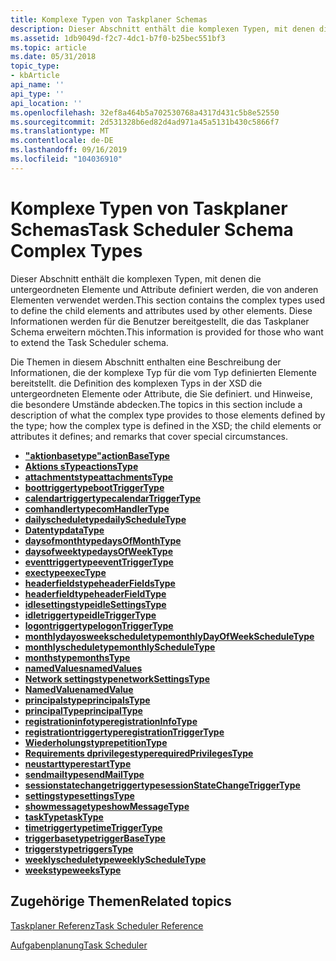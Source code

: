 ```yaml
---
title: Komplexe Typen von Taskplaner Schemas
description: Dieser Abschnitt enthält die komplexen Typen, mit denen die untergeordneten Elemente und Attribute definiert werden, die von anderen Elementen verwendet werden. Diese Informationen werden für die Benutzer bereitgestellt, die das Taskplaner Schema erweitern möchten.
ms.assetid: 1db9049d-f2c7-4dc1-b7f0-b25bec551bf3
ms.topic: article
ms.date: 05/31/2018
topic_type:
- kbArticle
api_name: ''
api_type: ''
api_location: ''
ms.openlocfilehash: 32ef8a464b5a702530768a4317d431c5b8e52550
ms.sourcegitcommit: 2d531328b6ed82d4ad971a45a5131b430c5866f7
ms.translationtype: MT
ms.contentlocale: de-DE
ms.lasthandoff: 09/16/2019
ms.locfileid: "104036910"
---
```

# <a name="task-scheduler-schema-complex-types"></a><span data-ttu-id="4f2a6-104">Komplexe Typen von Taskplaner Schemas</span><span class="sxs-lookup"><span data-stu-id="4f2a6-104">Task Scheduler Schema Complex Types</span></span>

<span data-ttu-id="4f2a6-105">Dieser Abschnitt enthält die komplexen Typen, mit denen die untergeordneten Elemente und Attribute definiert werden, die von anderen Elementen verwendet werden.</span><span class="sxs-lookup"><span data-stu-id="4f2a6-105">This section contains the complex types used to define the child elements and attributes used by other elements.</span></span> <span data-ttu-id="4f2a6-106">Diese Informationen werden für die Benutzer bereitgestellt, die das Taskplaner Schema erweitern möchten.</span><span class="sxs-lookup"><span data-stu-id="4f2a6-106">This information is provided for those who want to extend the Task Scheduler schema.</span></span>

<span data-ttu-id="4f2a6-107">Die Themen in diesem Abschnitt enthalten eine Beschreibung der Informationen, die der komplexe Typ für die vom Typ definierten Elemente bereitstellt. die Definition des komplexen Typs in der XSD die untergeordneten Elemente oder Attribute, die Sie definiert. und Hinweise, die besondere Umstände abdecken.</span><span class="sxs-lookup"><span data-stu-id="4f2a6-107">The topics in this section include a description of what the complex type provides to those elements defined by the type; how the complex type is defined in the XSD; the child elements or attributes it defines; and remarks that cover special circumstances.</span></span>

-   [<span data-ttu-id="4f2a6-108">**"aktionbasetype"**</span><span class="sxs-lookup"><span data-stu-id="4f2a6-108">**actionBaseType**</span></span>](taskschedulerschema-actionbasetype-complextype.md)
-   [<span data-ttu-id="4f2a6-109">**Aktions sType**</span><span class="sxs-lookup"><span data-stu-id="4f2a6-109">**actionsType**</span></span>](taskschedulerschema-actionstype-complextype.md)
-   [<span data-ttu-id="4f2a6-110">**attachmentstype**</span><span class="sxs-lookup"><span data-stu-id="4f2a6-110">**attachmentsType**</span></span>](taskschedulerschema-attachmentstype-complextype.md)
-   [<span data-ttu-id="4f2a6-111">**boottriggertype**</span><span class="sxs-lookup"><span data-stu-id="4f2a6-111">**bootTriggerType**</span></span>](taskschedulerschema-boottriggertype-complextype.md)
-   [<span data-ttu-id="4f2a6-112">**calendartriggertype**</span><span class="sxs-lookup"><span data-stu-id="4f2a6-112">**calendarTriggerType**</span></span>](taskschedulerschema-calendartriggertype-complextype.md)
-   [<span data-ttu-id="4f2a6-113">**comhandlertype**</span><span class="sxs-lookup"><span data-stu-id="4f2a6-113">**comHandlerType**</span></span>](taskschedulerschema-comhandlertype-complextype.md)
-   [<span data-ttu-id="4f2a6-114">**dailyscheduletype**</span><span class="sxs-lookup"><span data-stu-id="4f2a6-114">**dailyScheduleType**</span></span>](taskschedulerschema-dailyscheduletype-complextype.md)
-   [<span data-ttu-id="4f2a6-115">**Datentyp**</span><span class="sxs-lookup"><span data-stu-id="4f2a6-115">**dataType**</span></span>](taskschedulerschema-datatype-complextype.md)
-   [<span data-ttu-id="4f2a6-116">**daysofmonthtype**</span><span class="sxs-lookup"><span data-stu-id="4f2a6-116">**daysOfMonthType**</span></span>](taskschedulerschema-daysofmonthtype-complextype.md)
-   [<span data-ttu-id="4f2a6-117">**daysofweektype**</span><span class="sxs-lookup"><span data-stu-id="4f2a6-117">**daysOfWeekType**</span></span>](taskschedulerschema-daysofweektype-complextype.md)
-   [<span data-ttu-id="4f2a6-118">**eventtriggertype**</span><span class="sxs-lookup"><span data-stu-id="4f2a6-118">**eventTriggerType**</span></span>](taskschedulerschema-eventtriggertype-complextype.md)
-   [<span data-ttu-id="4f2a6-119">**exectype**</span><span class="sxs-lookup"><span data-stu-id="4f2a6-119">**execType**</span></span>](taskschedulerschema-exectype-complextype.md)
-   [<span data-ttu-id="4f2a6-120">**headerfieldstype**</span><span class="sxs-lookup"><span data-stu-id="4f2a6-120">**headerFieldsType**</span></span>](taskschedulerschema-headerfieldstype-complextype.md)
-   [<span data-ttu-id="4f2a6-121">**headerfieldtype**</span><span class="sxs-lookup"><span data-stu-id="4f2a6-121">**headerFieldType**</span></span>](taskschedulerschema-headerfieldtype-complextype.md)
-   [<span data-ttu-id="4f2a6-122">**idlesettingstype**</span><span class="sxs-lookup"><span data-stu-id="4f2a6-122">**idleSettingsType**</span></span>](taskschedulerschema-idlesettingstype-complextype.md)
-   [<span data-ttu-id="4f2a6-123">**idletriggertype**</span><span class="sxs-lookup"><span data-stu-id="4f2a6-123">**idleTriggerType**</span></span>](taskschedulerschema-idletriggertype-complextype.md)
-   [<span data-ttu-id="4f2a6-124">**logontriggertype**</span><span class="sxs-lookup"><span data-stu-id="4f2a6-124">**logonTriggerType**</span></span>](taskschedulerschema-logontriggertype-complextype.md)
-   [<span data-ttu-id="4f2a6-125">**monthlydayosweekscheduletype**</span><span class="sxs-lookup"><span data-stu-id="4f2a6-125">**monthlyDayOfWeekScheduleType**</span></span>](taskschedulerschema-monthlydayofweekscheduletype-complextype.md)
-   [<span data-ttu-id="4f2a6-126">**monthlyscheduletype**</span><span class="sxs-lookup"><span data-stu-id="4f2a6-126">**monthlyScheduleType**</span></span>](taskschedulerschema-monthlyscheduletype-complextype.md)
-   [<span data-ttu-id="4f2a6-127">**monthstype**</span><span class="sxs-lookup"><span data-stu-id="4f2a6-127">**monthsType**</span></span>](taskschedulerschema-monthstype-complextype.md)
-   [<span data-ttu-id="4f2a6-128">**namedValues**</span><span class="sxs-lookup"><span data-stu-id="4f2a6-128">**namedValues**</span></span>](taskschedulerschema-namedvalues-complextype.md)
-   [<span data-ttu-id="4f2a6-129">**Network settingstype**</span><span class="sxs-lookup"><span data-stu-id="4f2a6-129">**networkSettingsType**</span></span>](taskschedulerschema-networksettingstype-complextype.md)
-   [<span data-ttu-id="4f2a6-130">**NamedValue**</span><span class="sxs-lookup"><span data-stu-id="4f2a6-130">**namedValue**</span></span>](schema-namedvalue-complextype.md)
-   [<span data-ttu-id="4f2a6-131">**principalstype**</span><span class="sxs-lookup"><span data-stu-id="4f2a6-131">**principalsType**</span></span>](taskschedulerschema-principalstype-complextype.md)
-   [<span data-ttu-id="4f2a6-132">**principalType**</span><span class="sxs-lookup"><span data-stu-id="4f2a6-132">**principalType**</span></span>](taskschedulerschema-principaltype-complextype.md)
-   [<span data-ttu-id="4f2a6-133">**registrationinfotype**</span><span class="sxs-lookup"><span data-stu-id="4f2a6-133">**registrationInfoType**</span></span>](taskschedulerschema-registrationinfotype-complextype.md)
-   [<span data-ttu-id="4f2a6-134">**registrationtriggertype**</span><span class="sxs-lookup"><span data-stu-id="4f2a6-134">**registrationTriggerType**</span></span>](taskschedulerschema-registrationtriggertype-complextype.md)
-   [<span data-ttu-id="4f2a6-135">**Wiederholungstyp**</span><span class="sxs-lookup"><span data-stu-id="4f2a6-135">**repetitionType**</span></span>](taskschedulerschema-repetitiontype-complextype.md)
-   [<span data-ttu-id="4f2a6-136">**Requirements dprivilegestype**</span><span class="sxs-lookup"><span data-stu-id="4f2a6-136">**requiredPrivilegesType**</span></span>](taskschedulerschema-requiredprivilegestype-complextype.md)
-   [<span data-ttu-id="4f2a6-137">**neustarttype**</span><span class="sxs-lookup"><span data-stu-id="4f2a6-137">**restartType**</span></span>](taskschedulerschema-restarttype-complextype.md)
-   [<span data-ttu-id="4f2a6-138">**sendmailtype**</span><span class="sxs-lookup"><span data-stu-id="4f2a6-138">**sendMailType**</span></span>](taskschedulerschema-sendemailtype-complextype.md)
-   [<span data-ttu-id="4f2a6-139">**sessionstatechangetriggertype**</span><span class="sxs-lookup"><span data-stu-id="4f2a6-139">**sessionStateChangeTriggerType**</span></span>](taskschedulerschema-sessionstatechangetriggertype-complextype.md)
-   [<span data-ttu-id="4f2a6-140">**settingstype**</span><span class="sxs-lookup"><span data-stu-id="4f2a6-140">**settingsType**</span></span>](taskschedulerschema-settingstype-complextype.md)
-   [<span data-ttu-id="4f2a6-141">**showmessagetype**</span><span class="sxs-lookup"><span data-stu-id="4f2a6-141">**showMessageType**</span></span>](taskschedulerschema-showmessagetype-complextype.md)
-   [<span data-ttu-id="4f2a6-142">**taskType**</span><span class="sxs-lookup"><span data-stu-id="4f2a6-142">**taskType**</span></span>](taskschedulerschema-tasktype-complextype.md)
-   [<span data-ttu-id="4f2a6-143">**timetriggertype**</span><span class="sxs-lookup"><span data-stu-id="4f2a6-143">**timeTriggerType**</span></span>](taskschedulerschema-timetriggertype-complextype.md)
-   [<span data-ttu-id="4f2a6-144">**triggerbasetype**</span><span class="sxs-lookup"><span data-stu-id="4f2a6-144">**triggerBaseType**</span></span>](taskschedulerschema-triggerbasetype-complextype.md)
-   [<span data-ttu-id="4f2a6-145">**triggerstype**</span><span class="sxs-lookup"><span data-stu-id="4f2a6-145">**triggersType**</span></span>](taskschedulerschema-triggerstype-complextype.md)
-   [<span data-ttu-id="4f2a6-146">**weeklyscheduletype**</span><span class="sxs-lookup"><span data-stu-id="4f2a6-146">**weeklyScheduleType**</span></span>](taskschedulerschema-weeklyscheduletype-complextype.md)
-   [<span data-ttu-id="4f2a6-147">**weekstype**</span><span class="sxs-lookup"><span data-stu-id="4f2a6-147">**weeksType**</span></span>](taskschedulerschema-weekstype-complextype.md)

## <a name="related-topics"></a><span data-ttu-id="4f2a6-148">Zugehörige Themen</span><span class="sxs-lookup"><span data-stu-id="4f2a6-148">Related topics</span></span>

<dl> <dt>

[<span data-ttu-id="4f2a6-149">Taskplaner Referenz</span><span class="sxs-lookup"><span data-stu-id="4f2a6-149">Task Scheduler Reference</span></span>](task-scheduler-reference.md)
</dt> <dt>

[<span data-ttu-id="4f2a6-150">Aufgabenplanung</span><span class="sxs-lookup"><span data-stu-id="4f2a6-150">Task Scheduler</span></span>](task-scheduler-start-page.md)
</dt> </dl>

 

 




